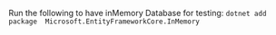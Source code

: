 Run the following to have inMemory Database for testing:
`dotnet add package  Microsoft.EntityFrameworkCore.InMemory`